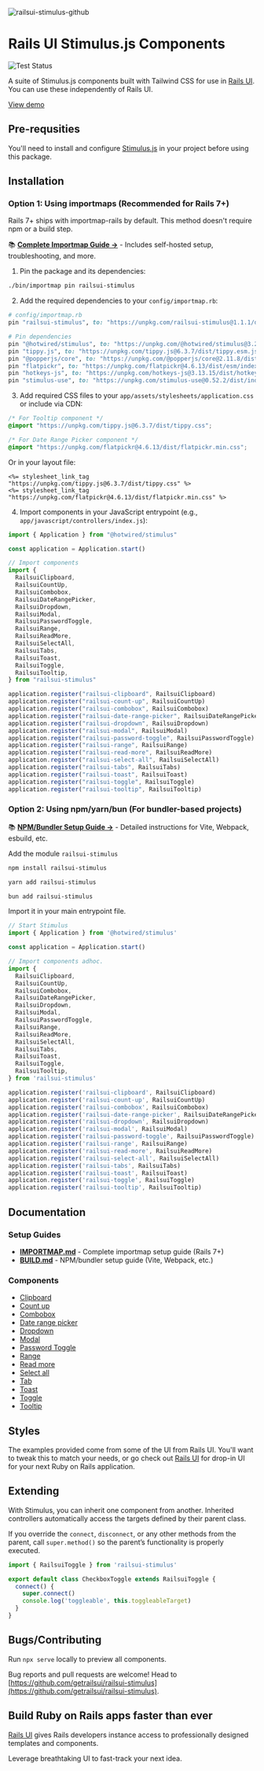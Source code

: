 ![railsui-stimulus-github](https://github.com/user-attachments/assets/eae7a2d1-ac91-4207-aca0-5ce3dea0fc15)

# Rails UI Stimulus.js Components

![Test Status](https://github.com/getrailsui/railsui-stimulus/actions/workflows/test.yml/badge.svg)

A suite of Stimulus.js components built with Tailwind CSS for use in [Rails UI](https://railsui.com). You can use these independently of Rails UI.

[View demo](https://getrailsui.github.io/railsui-stimulus/)

## Pre-requsities

You'll need to install and configure [Stimulus.js](https://github.com/hotwired/stimulus) in your project before using this package.

## Installation

### Option 1: Using importmaps (Recommended for Rails 7+)

Rails 7+ ships with importmap-rails by default. This method doesn't require npm or a build step.

📚 **[Complete Importmap Guide →](IMPORTMAP.md)** - Includes self-hosted setup, troubleshooting, and more.

1. Pin the package and its dependencies:

```bash
./bin/importmap pin railsui-stimulus
```

2. Add the required dependencies to your `config/importmap.rb`:

```ruby
# config/importmap.rb
pin "railsui-stimulus", to: "https://unpkg.com/railsui-stimulus@1.1.1/dist/importmap/index.js"

# Pin dependencies
pin "@hotwired/stimulus", to: "https://unpkg.com/@hotwired/stimulus@3.2.2/dist/stimulus.js"
pin "tippy.js", to: "https://unpkg.com/tippy.js@6.3.7/dist/tippy.esm.js"
pin "@popperjs/core", to: "https://unpkg.com/@popperjs/core@2.11.8/dist/esm/index.js"
pin "flatpickr", to: "https://unpkg.com/flatpickr@4.6.13/dist/esm/index.js"
pin "hotkeys-js", to: "https://unpkg.com/hotkeys-js@3.13.15/dist/hotkeys.esm.js"
pin "stimulus-use", to: "https://unpkg.com/stimulus-use@0.52.2/dist/index.js"
```

3. Add required CSS files to your `app/assets/stylesheets/application.css` or include via CDN:

```css
/* For Tooltip component */
@import "https://unpkg.com/tippy.js@6.3.7/dist/tippy.css";

/* For Date Range Picker component */
@import "https://unpkg.com/flatpickr@4.6.13/dist/flatpickr.min.css";
```

Or in your layout file:

```erb
<%= stylesheet_link_tag "https://unpkg.com/tippy.js@6.3.7/dist/tippy.css" %>
<%= stylesheet_link_tag "https://unpkg.com/flatpickr@4.6.13/dist/flatpickr.min.css" %>
```

4. Import components in your JavaScript entrypoint (e.g., `app/javascript/controllers/index.js`):

```javascript
import { Application } from "@hotwired/stimulus"

const application = Application.start()

// Import components
import {
  RailsuiClipboard,
  RailsuiCountUp,
  RailsuiCombobox,
  RailsuiDateRangePicker,
  RailsuiDropdown,
  RailsuiModal,
  RailsuiPasswordToggle,
  RailsuiRange,
  RailsuiReadMore,
  RailsuiSelectAll,
  RailsuiTabs,
  RailsuiToast,
  RailsuiToggle,
  RailsuiTooltip,
} from "railsui-stimulus"

application.register("railsui-clipboard", RailsuiClipboard)
application.register("railsui-count-up", RailsuiCountUp)
application.register("railsui-combobox", RailsuiCombobox)
application.register("railsui-date-range-picker", RailsuiDateRangePicker)
application.register("railsui-dropdown", RailsuiDropdown)
application.register("railsui-modal", RailsuiModal)
application.register("railsui-password-toggle", RailsuiPasswordToggle)
application.register("railsui-range", RailsuiRange)
application.register("railsui-read-more", RailsuiReadMore)
application.register("railsui-select-all", RailsuiSelectAll)
application.register("railsui-tabs", RailsuiTabs)
application.register("railsui-toast", RailsuiToast)
application.register("railsui-toggle", RailsuiToggle)
application.register("railsui-tooltip", RailsuiTooltip)
```

### Option 2: Using npm/yarn/bun (For bundler-based projects)

📚 **[NPM/Bundler Setup Guide →](BUILD.md)** - Detailed instructions for Vite, Webpack, esbuild, etc.

Add the module `railsui-stimulus`

```bash
npm install railsui-stimulus
```

```bash
yarn add railsui-stimulus
```

```bash
bun add railsui-stimulus
```

Import it in your main entrypoint file.

```javascript
// Start Stimulus
import { Application } from '@hotwired/stimulus'

const application = Application.start()

// Import components adhoc.
import {
  RailsuiClipboard,
  RailsuiCountUp,
  RailsuiCombobox,
  RailsuiDateRangePicker,
  RailsuiDropdown,
  RailsuiModal,
  RailsuiPasswordToggle,
  RailsuiRange,
  RailsuiReadMore,
  RailsuiSelectAll,
  RailsuiTabs,
  RailsuiToast,
  RailsuiToggle,
  RailsuiTooltip,
} from 'railsui-stimulus'

application.register('railsui-clipboard', RailsuiClipboard)
application.register('railsui-count-up', RailsuiCountUp)
application.register('railsui-combobox', RailsuiCombobox)
application.register('railsui-date-range-picker', RailsuiDateRangePicker)
application.register('railsui-dropdown', RailsuiDropdown)
application.register('railsui-modal', RailsuiModal)
application.register('railsui-password-toggle', RailsuiPasswordToggle)
application.register('railsui-range', RailsuiRange)
application.register('railsui-read-more', RailsuiReadMore)
application.register('railsui-select-all', RailsuiSelectAll)
application.register('railsui-tabs', RailsuiTabs)
application.register('railsui-toast', RailsuiToast)
application.register('railsui-toggle', RailsuiToggle)
application.register('railsui-tooltip', RailsuiTooltip)
```

## Documentation

### Setup Guides
- **[IMPORTMAP.md](IMPORTMAP.md)** - Complete importmap setup guide (Rails 7+)
- **[BUILD.md](BUILD.md)** - NPM/bundler setup guide (Vite, Webpack, etc.)

### Components

- [Clipboard](docs/clipboard.md)
- [Count up](docs/count_up.md)
- [Combobox](docs/combobox.md)
- [Date range picker](docs/date_range_picker.md)
- [Dropdown](docs/dropdown.md)
- [Modal](docs/modal.md)
- [Password Toggle](docs/password_toggle.md)
- [Range](docs/range.md)
- [Read more](docs/read_more.md)
- [Select all](docs/select_all.md)
- [Tab](docs/tab.md)
- [Toast](docs/toast.md)
- [Toggle](docs/toggle.md)
- [Tooltip](docs/tooltip.md)

## Styles

The examples provided come from some of the UI from Rails UI. You'll want to tweak this to match your needs, or go check out [Rails UI](https://railsui.com) for drop-in UI for your next Ruby on Rails application.

## Extending

With Stimulus, you can inherit one component from another. Inherited controllers automatically access the targets defined by their parent class.

If you override the `connect`, `disconnect`, or any other methods from the parent, call `super.method()` so the parent’s functionality is properly executed.

```javascript
import { RailsuiToggle } from 'railsui-stimulus'

export default class CheckboxToggle extends RailsuiToggle {
  connect() {
    super.connect()
    console.log('toggleable', this.toggleableTarget)
  }
}
```

## Bugs/Contributing

Run `npx serve` locally to preview all components.

Bug reports and pull requests are welcome! Head to [https://github.com/getrailsui/railsui-stimulus](https://github.com/getrailsui/railsui-stimulus).

## Build Ruby on Rails apps faster than ever

[Rails UI](https://railsui.com) gives Rails developers instance access to professionally designed templates and components.

Leverage breathtaking UI to fast-track your next idea.
